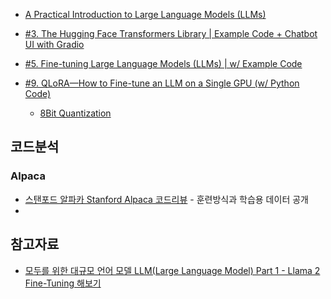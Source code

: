 * [A Practical Introduction to Large Language Models (LLMs)](https://www.youtube.com/watch?v=tFHeUSJAYbE&list=PLz-ep5RbHosU2hnz5ejezwaYpdMutMVB0)

* [#3. The Hugging Face Transformers Library | Example Code + Chatbot UI with Gradio](https://www.youtube.com/watch?v=jan07gloaRg&list=PLz-ep5RbHosU2hnz5ejezwaYpdMutMVB0&index=3)

* [#5. Fine-tuning Large Language Models (LLMs) | w/ Example Code](https://www.youtube.com/watch?v=eC6Hd1hFvos)

* [#9. QLoRA—How to Fine-tune an LLM on a Single GPU (w/ Python Code)](https://www.youtube.com/watch?v=XpoKB3usmKc&list=PLz-ep5RbHosU2hnz5ejezwaYpdMutMVB0&index=9)
  - [8Bit Quantization](https://flonelin.wordpress.com/2023/12/23/8bit-quantization/)


## 코드분석 ##

### Alpaca ###
* [스탠포드 알파카 Stanford Alpaca 코드리뷰](https://www.youtube.com/watch?v=dLo4QkEq-Hg) - 훈련방식과 학습용 데이터 공개
* []()


## 참고자료 ##

* [모두를 위한 대규모 언어 모델 LLM(Large Language Model) Part 1 - Llama 2 Fine-Tuning 해보기](https://www.inflearn.com/course/%EB%8C%80%EA%B7%9C%EB%AA%A8-%EC%96%B8%EC%96%B4%EB%AA%A8%EB%8D%B8-llm-part1#curriculum)
